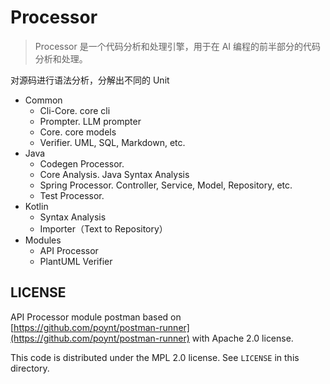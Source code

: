 # Processor

> Processor 是一个代码分析和处理引擎，用于在 AI 编程的前半部分的代码分析和处理。

对源码进行语法分析，分解出不同的 Unit

- Common
    - Cli-Core. core cli
    - Prompter. LLM prompter
    - Core. core models
    - Verifier. UML, SQL, Markdown, etc.
- Java
    - Codegen Processor.
    - Core Analysis. Java Syntax Analysis
    - Spring Processor. Controller, Service, Model, Repository, etc.
    - Test Processor.
- Kotlin
    - Syntax Analysis
    - Importer（Text to Repository）
- Modules
    - API Processor
    - PlantUML Verifier

## LICENSE

API Processor module postman based on [https://github.com/poynt/postman-runner](https://github.com/poynt/postman-runner)
with Apache 2.0 license.

This code is distributed under the MPL 2.0 license. See `LICENSE` in this directory.
